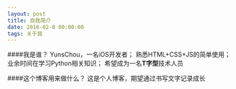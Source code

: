 ```yaml
---
layout: post
title: 自我简介
date: 2016-02-8 00:00:00
tags: 关于我
---
```


####我是谁？
YunsChou，一名iOS开发者；
熟悉HTML+CSS+JS的简单使用；
业余时间在学习Python相关知识；
希望成为一名**T字型**技术人员

####这个博客用来做什么？
这是个人博客，期望通过书写文字记录成长



